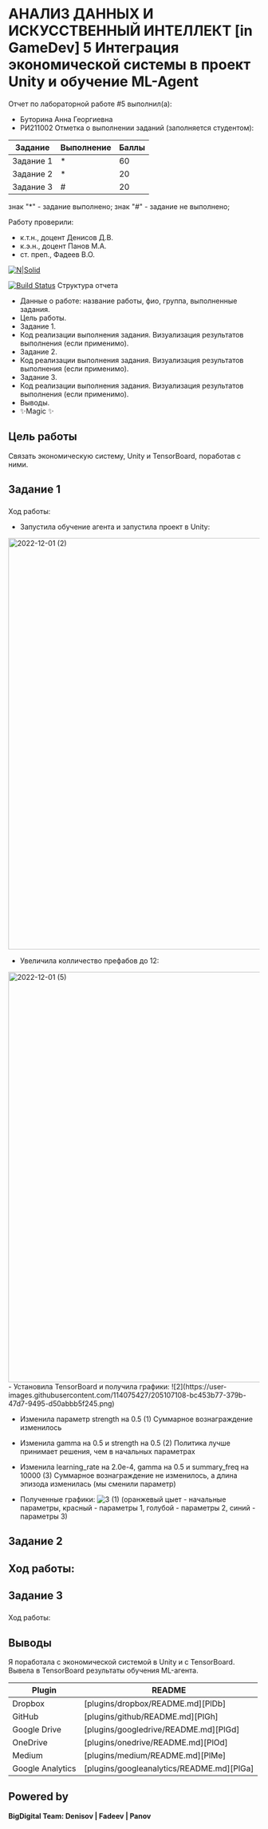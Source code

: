 # АНАЛИЗ ДАННЫХ И ИСКУССТВЕННЫЙ ИНТЕЛЛЕКТ [in GameDev] 5 Интеграция экономической системы в проект Unity и обучение ML-Agent
Отчет по лабораторной работе #5 выполнил(а):
- Буторина Анна Георгиевна
- РИ211002
Отметка о выполнении заданий (заполняется студентом):

| Задание | Выполнение | Баллы |
| ------ | ------ | ------ |
| Задание 1 | * | 60 |
| Задание 2 | * | 20 |
| Задание 3 | # | 20 |

знак "*" - задание выполнено; знак "#" - задание не выполнено;

Работу проверили:
- к.т.н., доцент Денисов Д.В.
- к.э.н., доцент Панов М.А.
- ст. преп., Фадеев В.О.

[![N|Solid](https://cldup.com/dTxpPi9lDf.thumb.png)](https://nodesource.com/products/nsolid)

[![Build Status](https://travis-ci.org/joemccann/dillinger.svg?branch=master)](https://travis-ci.org/joemccann/dillinger)
Структура отчета

- Данные о работе: название работы, фио, группа, выполненные задания.
- Цель работы.
- Задание 1.
- Код реализации выполнения задания. Визуализация результатов выполнения (если применимо).
- Задание 2.
- Код реализации выполнения задания. Визуализация результатов выполнения (если применимо).
- Задание 3.
- Код реализации выполнения задания. Визуализация результатов выполнения (если применимо).
- Выводы.
- ✨Magic ✨


## Цель работы
Связать экономическую систему, Unity и TensorBoard, поработав с ними.


## Задание 1
### 
Ход работы:
- Запустила обучение агента и запустила проект в Unity:
<img width="825" alt="2022-12-01 (2)" src="https://user-images.githubusercontent.com/114075427/205103706-dd7f8c37-284a-4655-867f-32e2457f65c7.png">


- Увеличила колличество префабов до 12:

<img width="823" alt="2022-12-01 (5)" src="https://user-images.githubusercontent.com/114075427/205104332-358c0e2c-b7a7-4b55-9635-a0586acff35a.png">
- Установила TensorBoard и получила графики:
![2](https://user-images.githubusercontent.com/114075427/205107108-bc453b77-379b-47d7-9495-d50abbb5f245.png)

- Изменила параметр strength на 0.5 (1)
Суммарное вознаграждение изменилось

- Изменила gamma на 0.5 и strength на 0.5 (2)
Политика лучше принимает решения, чем в начальных параметрах
- Изменила learning_rate на 2.0e-4, gamma на 0.5 и summary_freq на 10000 (3)
Суммарное вознаграждение не изменилось, а длина эпизода изменилась (мы сменили параметр)
- Полученные графики: 
![3 (1)](https://user-images.githubusercontent.com/114075427/205109578-323a1069-f422-48d6-838f-93a48d6e9043.png)
(оранжевый цыет - начальные параметры, красный - параметры 1, голубой - параметры 2, синий - параметры 3)
 


## Задание 2
### 
Ход работы: 
- 


## Задание 3
### 
Ход работы:




## Выводы
Я поработала с экономической системой в Unity и с TensorBoard. Вывела в TensorBoard результаты обучения ML-агента.



| Plugin | README |
| ------ | ------ |
| Dropbox | [plugins/dropbox/README.md][PlDb] |
| GitHub | [plugins/github/README.md][PlGh] |
| Google Drive | [plugins/googledrive/README.md][PlGd] |
| OneDrive | [plugins/onedrive/README.md][PlOd] |
| Medium | [plugins/medium/README.md][PlMe] |
| Google Analytics | [plugins/googleanalytics/README.md][PlGa] |

## Powered by

**BigDigital Team: Denisov | Fadeev | Panov**
